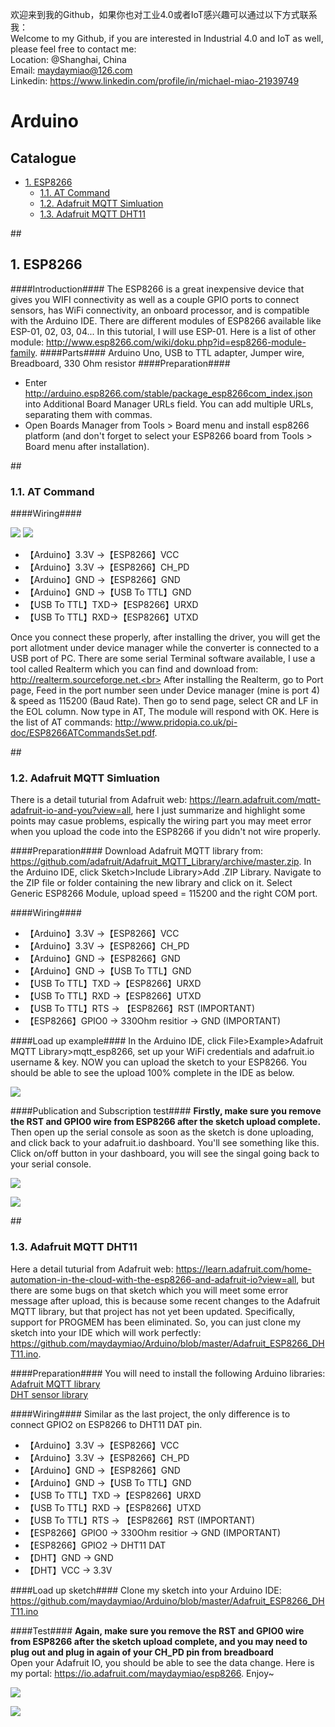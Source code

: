 欢迎来到我的Github，如果你也对工业4.0或者IoT感兴趣可以通过以下方式联系我：<br>
Welcome to my Github, if you are interested in Industrial 4.0 and IoT as well, please feel free to contact me: <br>
Location: @Shanghai, China<br>
Email: maydaymiao@126.com<br>
Linkedin: https://www.linkedin.com/profile/in/michael-miao-21939749

# Arduino
## **Catalogue**
* [1. ESP8266](#1)
  * [1.1. AT Command](#1.1)
  * [1.2. Adafruit MQTT Simluation](#1.2)
  * [1.3. Adafruit MQTT DHT11](#1.3)


##<h2 id="1">1. ESP8266</h2>
####Introduction####
The ESP8266 is a great inexpensive device that gives you WIFI connectivity as well as a couple GPIO ports to connect sensors, has WiFi connectivity, an onboard processor, and is compatible with the Arduino IDE. There are different modules of ESP8266 available like ESP-01, 02, 03, 04... In this tutorial, I will use ESP-01. Here is a list of other module: http://www.esp8266.com/wiki/doku.php?id=esp8266-module-family.
####Parts####
Arduino Uno, USB to TTL adapter, Jumper wire, Breadboard, 330 Ohm resistor
####Preparation####
* Enter http://arduino.esp8266.com/stable/package_esp8266com_index.json into Additional Board Manager URLs field. You can add multiple URLs, separating them with commas.
* Open Boards Manager from Tools > Board menu and install esp8266 platform (and don't forget to select your ESP8266 board from Tools > Board menu after installation).

##<h3 id="1.1">1.1. AT Command</h3>
####Wiring####

![](https://github.com/maydaymiao/Arduino/blob/master/images/esp-01.jpg)
![](https://github.com/maydaymiao/Arduino/blob/master/images/arduino_esp8266_ttl.jpg)

* 【Arduino】3.3V →【ESP8266】VCC
* 【Arduino】3.3V →【ESP8266】CH_PD
* 【Arduino】GND →【ESP8266】GND
* 【Arduino】GND →【USB To TTL】GND
* 【USB To TTL】TXD→【ESP8266】URXD
* 【USB To TTL】RXD→【ESP8266】UTXD

Once you connect these properly, after installing the driver, you will get the port allotment under device manager while the converter is connected to a USB port of PC. There are some serial Terminal software available, I use a tool called Realterm which you can find and download from: http://realterm.sourceforge.net.<br>
After installing the Realterm, go to Port page, Feed in the port number seen under Device manager (mine is port 4) & speed as 115200  (Baud Rate). Then go to send page, select CR and LF in the EOL column. Now type in AT, The module will respond with OK. Here is the list of AT commands: http://www.pridopia.co.uk/pi-doc/ESP8266ATCommandsSet.pdf.

##<h3 id="1.2">1.2. Adafruit MQTT Simluation</h3>
There is a detail tuturial from Adafruit web: https://learn.adafruit.com/mqtt-adafruit-io-and-you?view=all, here I just summarize and highlight some points may casue problems, espically the wiring part you may meet error when you upload the code into the ESP8266 if you didn't not wire properly.

####Preparation####
Download Adafruit MQTT library from: https://github.com/adafruit/Adafruit_MQTT_Library/archive/master.zip. In the Arduino IDE, click Sketch>Include Library>Add .ZIP Library. Navigate to the ZIP file or folder containing the new library and click on it.</h3>
Select Generic ESP8266 Module, upload speed = 115200 and the right COM port.

####Wiring####
* 【Arduino】3.3V →【ESP8266】VCC
* 【Arduino】3.3V →【ESP8266】CH_PD
* 【Arduino】GND →【ESP8266】GND
* 【Arduino】GND →【USB To TTL】GND
* 【USB To TTL】TXD →【ESP8266】URXD
* 【USB To TTL】RXD →【ESP8266】UTXD
* 【USB To TTL】RTS -> 【ESP8266】RST (IMPORTANT)
* 【ESP8266】GPIO0 -> 330Ohm resitior -> GND (IMPORTANT)

####Load up example####
In the Arduino IDE, click File>Example>Adafruit MQTT Library>mqtt_esp8266, set up your WiFi credentials and adafruit.io username & key. NOW you can upload the sketch to your ESP8266. You should be able to see the upload 100% complete in the IDE as below.

![](https://github.com/maydaymiao/Arduino/blob/master/images/ide.png)

####Publication and Subscription test####
**Firstly, make sure you remove the RST and GPIO0 wire from ESP8266 after the sketch upload complete.**<br>
Then open up the serial console as soon as the sketch is done uploading, and click back to your adafruit.io dashboard. You'll see something like this. Click on/off button in your dashboard, you will see the singal going back to your serial console.

![](https://github.com/maydaymiao/Arduino/blob/master/images/adafruit_mqtt_demo.JPG)

![](https://github.com/maydaymiao/Arduino/blob/master/images/esp8266_running_wiring.jpg)

##<h3 id="1.3">1.3. Adafruit MQTT DHT11</h3>
Here a detail tuturial from Adafruit web: https://learn.adafruit.com/home-automation-in-the-cloud-with-the-esp8266-and-adafruit-io?view=all, but there are some bugs on that sketch which you will meet some error message after upload, this is because some recent changes to the Adafruit MQTT library, but that project has not yet been updated. Specifically, support for PROGMEM has been eliminated. So, you can just clone my sketch into your IDE which will work perfectly: https://github.com/maydaymiao/Arduino/blob/master/Adafruit_ESP8266_DHT11.ino.

####Preparation####
You will need to install the following Arduino libraries:<br>
[Adafruit MQTT library](https://github.com/adafruit/Adafruit_MQTT_Library)<br>
[DHT sensor library](https://github.com/adafruit/DHT-sensor-library)

####Wiring####
Similar as the last project, the only difference is to connect GPIO2 on ESP8266 to DHT11 DAT pin.
* 【Arduino】3.3V →【ESP8266】VCC
* 【Arduino】3.3V →【ESP8266】CH_PD
* 【Arduino】GND →【ESP8266】GND
* 【Arduino】GND →【USB To TTL】GND
* 【USB To TTL】TXD →【ESP8266】URXD
* 【USB To TTL】RXD →【ESP8266】UTXD
* 【USB To TTL】RTS -> 【ESP8266】RST (IMPORTANT)
* 【ESP8266】GPIO0 -> 330Ohm resitior -> GND (IMPORTANT)
* 【ESP8266】GPIO2 -> DHT11 DAT
* 【DHT】GND -> GND 
* 【DHT】VCC -> 3.3V

####Load up sketch####
Clone my sketch into your Arduino IDE: https://github.com/maydaymiao/Arduino/blob/master/Adafruit_ESP8266_DHT11.ino

####Test####
**Again, make sure you remove the RST and GPIO0 wire from ESP8266 after the sketch upload complete, and you may need to plug out and plug in again of your CH_PD pin from breadboard**<br>
Open your Adafruit IO, you should be able to see the data change. Here is my portal: https://io.adafruit.com/maydaymiao/esp8266. Enjoy~

![](https://github.com/maydaymiao/Arduino/blob/master/images/esp8266_dht11_dashboard.png)

![](http://www.reactiongifs.us/wp-content/uploads/2013/10/nuh_uh_conan_obrien.gif)

